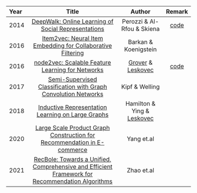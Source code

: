 |Year| Title      | Author |Remark|
| :---        |    :----:   |   :---:| :---:|
|2014| [DeepWalk: Online Learning of Social Representations](https://arxiv.org/pdf/1403.6652.pdf) | Perozzi & Al-Rfou & Skiena |[code](https://github.com/phanein/deepwalk)|
|2016| [Item2vec: Neural Item Embedding for Collaborative Filtering](https://arxiv.org/pdf/1603.04259.pdf) | Barkan & Koenigstein  ||
|2016| [node2vec: Scalable Feature Learning for Networks](https://arxiv.org/pdf/1607.00653.pdf) | [Grover](https://aditya-grover.github.io/) & [Leskovec](https://cs.stanford.edu/people/jure/)  |[code](https://github.com/aditya-grover/node2vec)|
|2017| [Semi-Supervised Classification with Graph Convolution Networks](https://arxiv.org/pdf/1609.02907.pdf) |Kipf & Welling||
|2018| [Inductive Representation Learning on Large Graphs](https://arxiv.org/pdf/1706.02216.pdf) | Hamilton & Ying & [Leskovec](https://cs.stanford.edu/people/jure/)  ||
|2020| [Large Scale Product Graph Construction for Recommendation in E-commerce](https://arxiv.org/pdf/2010.05525.pdf) | Yang et.al  ||
|2021| [RecBole: Towards a Unified, Comprehensive and Efficient Framework for Recommendation Algorithms](https://arxiv.org/pdf/2011.01731.pdf) | Zhao et.al  ||
